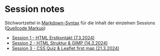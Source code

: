# Session notes

Stichwortzettel in [Markdown-Syntax](https://docs.github.com/en/get-started/writing-on-github/getting-started-with-writing-and-formatting-on-github/basic-writing-and-formatting-syntax) für die Inhalt der einzelnen Sessions ([Quellcode Markup](https://github.com/webmapping/webmapping.github.io/tree/main/notes))

- [Session 1 - HTML Erstkontakt (7.3.2024)](https://webmapping.github.io/notes/session1)
- [Session 2 - HTML Struktur & GIMP (14.3.2024)](https://webmapping.github.io/notes/session2)
- [Session 3 - CSS Quiz & Leaflet first map (21.3.2024)](https://webmapping.github.io/notes/session3)
